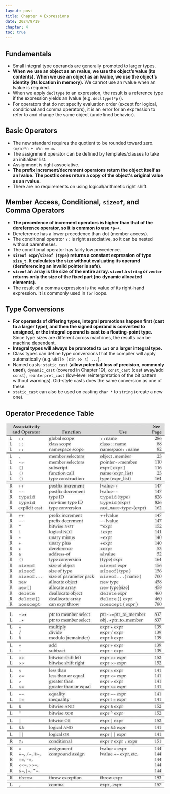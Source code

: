 ```yaml
---
layout: post
title: Chapter 4 Expressions
date: 2024/9/19
chapter: 4
toc: true
---
```


## Fundamentals

- Small integral type operands are generally promoted to larger types.
- **When we use an object as an rvalue, we use the object’s value (its contents). When we use an object as an lvalue, we use the object’s identity (its location in memory).** We cannot use an rvalue when an lvalue is required.
- When we apply `decltype` to an expression, the result is a reference type if the expression yields an lvalue (e.g. `decltype(*p)`).
- For operators that do not specify evaluation order (except for logical, conditional and comma operators), it is an error for an expression to refer to and change the same object (undefined behavior).

## Basic Operators

- The new standard requires the quotient to be rounded toward zero. `(m/n)*n + m%n == m`.
- The assignment operator can be defined by templates/classes to take an initializer list.
- Assignment is right associative.
- **The prefix increment/decrement operators return the object itself as an lvalue. The postfix ones return a copy of the object's original value as an rvalue.**
- There are no requirements on using logical/arithmetic right shift.

## Member Access, Conditional, `sizeof`, and Comma Operators

- **The precedence of increment operators is higher than that of the dereference operator, so it is common to use `*p++`.**
- Dereference has a lower precedence than dot (member access).
- The conditional operator `?:` is right associative, so it can be nested without parentheses.
- The conditional operator has fairly low precedence.
- **`sizeof expr`/`sizeof (type)` returns a constant expression of type `size_t`. It calculates the size without evaluating its operand (dereferencing an invalid pointer is safe).**
- **`sizeof` an array is the size of the entire array. `sizeof` a `string` or `vector` returns only the size of the fixed part (no dynamic allocated elements).**
- The result of a comma expression is the value of its right-hand expression. It is commonly used in `for` loops.

## Type Conversions

- **For operands of differing types, integral promotions happen first (cast to a larger type), and then the signed operand is converted to unsigned, or the integral operand is cast to a floating-point type.** Since type sizes are different across machines, the results can be machine dependent.
- **Integral types will always be promoted to `int` or a larger integral type.**
- Class types can define type conversions that the compiler will apply automatically (e.g. `while (cin >> s) ...`).
- Named casts: `static_cast` (**allow potential loss of precision, commonly used**), `dynamic_cast` (covered in Chapter 19), `const_cast` (cast away/add `const`), `reinterpret_cast` (low-level reinterpretation of the bit pattern without warnings). Old-style casts does the same conversion as one of these.
- `static_cast` can also be used on casting `char *` to `string` (create a new one).

## Operator Precedence Table

<img src="./attachments/Pasted image 20240919174802.png">
<img src="./attachments/Pasted image 20240919174815.png">
